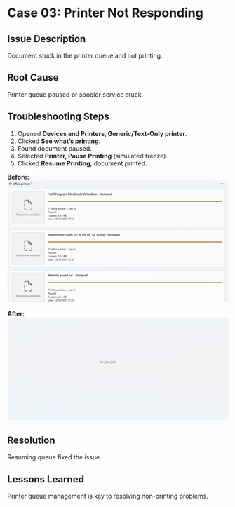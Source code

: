 # Case 03: Printer Not Responding

## Issue Description
Document stuck in the printer queue and not printing.

## Root Cause
Printer queue paused or spooler service stuck.

## Troubleshooting Steps
1. Opened **Devices and Printers, Generic/Text-Only printer**.  
2. Clicked **See what’s printing**.  
3. Found document paused.  
4. Selected **Printer, Pause Printing** (simulated freeze).  
5. Clicked **Resume Printing**, document printed.

 **Before:**  
![Printer queue stuck](https://github.com/Binali2142/Windows-Troubleshooting-Lab/blob/main/Case_03_Printer_Not_Responding/01_Printer_error_simulated.png)

 **After:**  
![Print success](https://github.com/Binali2142/Windows-Troubleshooting-Lab/blob/main/Case_03_Printer_Not_Responding/02_Printer_fixed_simulated.png)

## Resolution
Resuming queue fixed the issue.

## Lessons Learned
Printer queue management is key to resolving non-printing problems.

